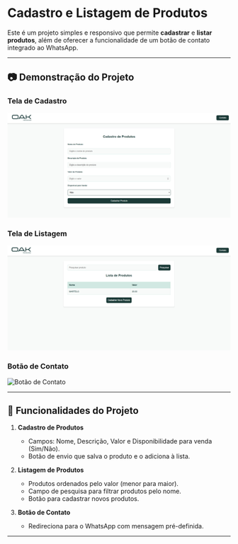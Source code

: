 # Cadastro e Listagem de Produtos

Este é um projeto simples e responsivo que permite **cadastrar** e **listar produtos**, além de oferecer a funcionalidade de um botão de contato integrado ao WhatsApp.

---

## 📷 Demonstração do Projeto

### Tela de Cadastro
![Tela de Cadastro](cadastro.png)

### Tela de Listagem
![Tela de Listagem](lista.png)

### Botão de Contato
![Botão de Contato](docs/contato.png)

---

## 🚀 Funcionalidades do Projeto

1. **Cadastro de Produtos**
   - Campos: Nome, Descrição, Valor e Disponibilidade para venda (Sim/Não).
   - Botão de envio que salva o produto e o adiciona à lista.

2. **Listagem de Produtos**
   - Produtos ordenados pelo valor (menor para maior).
   - Campo de pesquisa para filtrar produtos pelo nome.
   - Botão para cadastrar novos produtos.

3. **Botão de Contato**
   - Redireciona para o WhatsApp com mensagem pré-definida.

---
